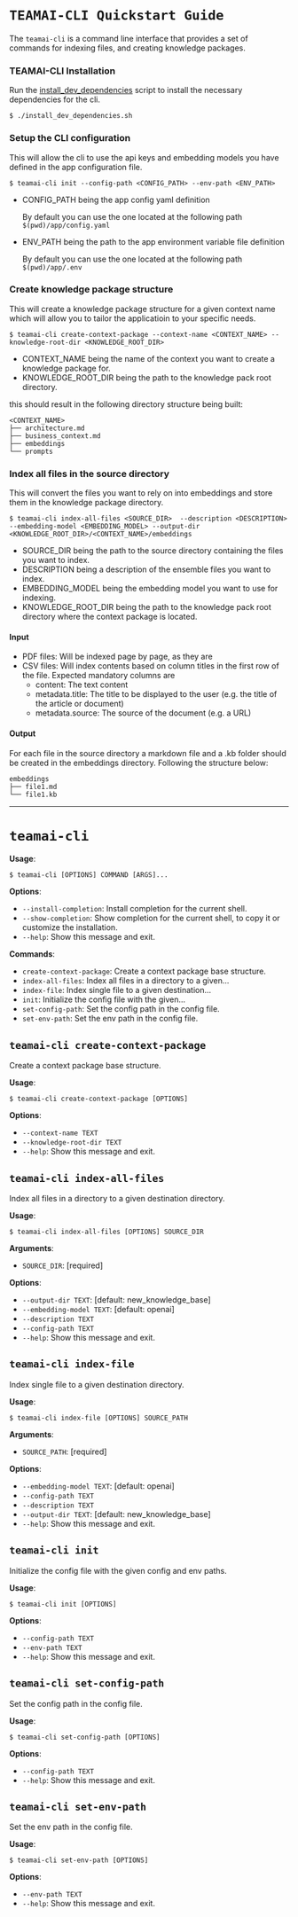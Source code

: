 # `TEAMAI-CLI Quickstart Guide`
The `teamai-cli` is a command line interface that provides a set of commands for indexing files, and creating knowledge packages.

### TEAMAI-CLI Installation
Run the [install_dev_dependencies](../install_dev_dependencies.sh) script to install the necessary dependencies for the cli.

```console
$ ./install_dev_dependencies.sh
```

### Setup the CLI configuration
This will allow the cli to use the api keys and embedding models you have defined in the app configuration file.
```console
$ teamai-cli init --config-path <CONFIG_PATH> --env-path <ENV_PATH>
```
- CONFIG_PATH being the app config yaml definition

    By default you can use the one located at the following path `$(pwd)/app/config.yaml`

- ENV_PATH being the path to the app environment variable file definition

    By default you can use the one located at the following path `$(pwd)/app/.env`


### Create knowledge package structure
This will create a knowledge package structure for a given context name which will allow you to tailor the applicatioin to your specific needs.


```console
$ teamai-cli create-context-package --context-name <CONTEXT_NAME> --knowledge-root-dir <KNOWLEDGE_ROOT_DIR>
```
- CONTEXT_NAME being the name of the context you want to create a knowledge package for.
- KNOWLEDGE_ROOT_DIR being the path to the knowledge pack root directory.

this should result in the following directory structure being built:
```
<CONTEXT_NAME>
├── architecture.md
├── business_context.md
├── embeddings
└── prompts
```

### Index all files in the source directory
This will convert the files you want to rely on into embeddings and store them in the knowledge package directory.

```console
$ teamai-cli index-all-files <SOURCE_DIR>  --description <DESCRIPTION> --embedding-model <EMBEDDING_MODEL> --output-dir <KNOWLEDGE_ROOT_DIR>/<CONTEXT_NAME>/embeddings
```
- SOURCE_DIR being the path to the source directory containing the files you want to index.
- DESCRIPTION being a description of the ensemble files you want to index.
- EMBEDDING_MODEL being the embedding model you want to use for indexing.
- KNOWLEDGE_ROOT_DIR being the path to the knowledge pack root directory where the context package is located.

#### Input

- PDF files: Will be indexed page by page, as they are
- CSV files: Will index contents based on column titles in the first row of the file. Expected mandatory columns are
  - content: The text content
  - metadata.title: The title to be displayed to the user (e.g. the title of the article or document)
  - metadata.source: The source of the document (e.g. a URL)

#### Output
For each file in the source directory a markdown file and a .kb folder should be created in the embeddings directory. Following the structure below:

```
embeddings
├── file1.md
└── file1.kb
```


___
# `teamai-cli`

**Usage**:

```console
$ teamai-cli [OPTIONS] COMMAND [ARGS]...
```

**Options**:

* `--install-completion`: Install completion for the current shell.
* `--show-completion`: Show completion for the current shell, to copy it or customize the installation.
* `--help`: Show this message and exit.

**Commands**:

* `create-context-package`: Create a context package base structure.
* `index-all-files`: Index all files in a directory to a given...
* `index-file`: Index single file to a given destination...
* `init`: Initialize the config file with the given...
* `set-config-path`: Set the config path in the config file.
* `set-env-path`: Set the env path in the config file.

## `teamai-cli create-context-package`

Create a context package base structure.

**Usage**:

```console
$ teamai-cli create-context-package [OPTIONS]
```

**Options**:

* `--context-name TEXT`
* `--knowledge-root-dir TEXT`
* `--help`: Show this message and exit.

## `teamai-cli index-all-files`

Index all files in a directory to a given destination directory.

**Usage**:

```console
$ teamai-cli index-all-files [OPTIONS] SOURCE_DIR
```

**Arguments**:

* `SOURCE_DIR`: [required]

**Options**:

* `--output-dir TEXT`: [default: new_knowledge_base]
* `--embedding-model TEXT`: [default: openai]
* `--description TEXT`
* `--config-path TEXT`
* `--help`: Show this message and exit.

## `teamai-cli index-file`

Index single file to a given destination directory.

**Usage**:

```console
$ teamai-cli index-file [OPTIONS] SOURCE_PATH
```

**Arguments**:

* `SOURCE_PATH`: [required]

**Options**:

* `--embedding-model TEXT`: [default: openai]
* `--config-path TEXT`
* `--description TEXT`
* `--output-dir TEXT`: [default: new_knowledge_base]
* `--help`: Show this message and exit.

## `teamai-cli init`

Initialize the config file with the given config and env paths.

**Usage**:

```console
$ teamai-cli init [OPTIONS]
```

**Options**:

* `--config-path TEXT`
* `--env-path TEXT`
* `--help`: Show this message and exit.

## `teamai-cli set-config-path`

Set the config path in the config file.

**Usage**:

```console
$ teamai-cli set-config-path [OPTIONS]
```

**Options**:

* `--config-path TEXT`
* `--help`: Show this message and exit.

## `teamai-cli set-env-path`

Set the env path in the config file.

**Usage**:

```console
$ teamai-cli set-env-path [OPTIONS]
```

**Options**:

* `--env-path TEXT`
* `--help`: Show this message and exit.
